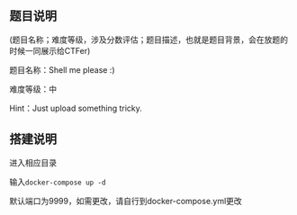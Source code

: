 ## 题目说明

(题目名称；难度等级，涉及分数评估；题目描述，也就是题目背景，会在放题的时候一同展示给CTFer)

题目名称：Shell me please :)

难度等级：中

Hint：Just upload something tricky.


## 搭建说明

进入相应目录

输入`docker-compose up -d`

默认端口为9999，如需更改，请自行到docker-compose.yml更改

